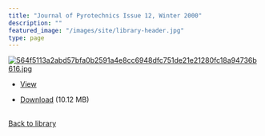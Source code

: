 ```yaml
---
title: "Journal of Pyrotechnics Issue 12, Winter 2000"
description: ""
featured_image: "/images/site/library-header.jpg"
type: page
---
```


<a href="" target="_blank">![564f5113a2abd57bfa0b2591a4e8cc6948dfc751de21e21280fc18a94736b616.jpg](/images/library/564f5113a2abd57bfa0b2591a4e8cc6948dfc751de21e21280fc18a94736b616.jpg)</a>
* <a href="" target="_blank">View</a>

* [Download]() (10.12 MB)

<br />[Back to library](/library/)
